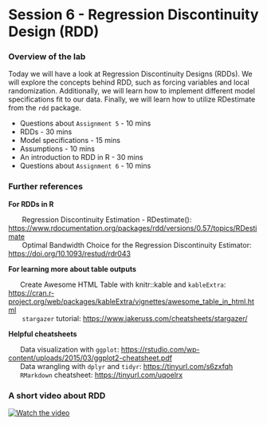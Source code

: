 # Session 6 - Regression Discontinuity Design (RDD)

### Overview of the lab

Today we will have a look at Regression Discontinuity Designs (RDDs). We will explore the concepts behind RDD, such as forcing variables and local randomization. Additionally, we will learn how to implement different model specifications fit to our data. Finally, we will learn how to utilize RDestimate from the `rdd` package.

- Questions about `Assignment 5` - 10 mins
- RDDs - 30 mins
- Model specifications -  15 mins
- Assumptions - 10 mins
- An introduction to RDD in R - 30 mins
- Questions about `Assignment 6` - 10 mins

### Further references

**For RDDs in R**<p>
&nbsp;&nbsp;&nbsp;&nbsp;&nbsp;&nbsp; Regression Discontinuity Estimation - RDestimate(): https://www.rdocumentation.org/packages/rdd/versions/0.57/topics/RDestimate <br>
&nbsp;&nbsp;&nbsp;&nbsp;&nbsp;&nbsp; Optimal Bandwidth Choice for the Regression Discontinuity Estimator: https://doi.org/10.1093/restud/rdr043 <br>

**For learning more about table outputs** <p>
&nbsp;&nbsp;&nbsp;&nbsp;&nbsp;&nbsp;Create Awesome HTML Table with knitr::kable and `kableExtra`: https://cran.r-project.org/web/packages/kableExtra/vignettes/awesome_table_in_html.html <br>
&nbsp;&nbsp;&nbsp;&nbsp;&nbsp;&nbsp; `stargazer` tutorial: https://www.jakeruss.com/cheatsheets/stargazer/ <br>

**Helpful cheatsheets** <p>
&nbsp;&nbsp;&nbsp;&nbsp;&nbsp;&nbsp;Data visualization with `ggplot`: https://rstudio.com/wp-content/uploads/2015/03/ggplot2-cheatsheet.pdf <br>
&nbsp;&nbsp;&nbsp;&nbsp;&nbsp;&nbsp;Data wrangling with `dplyr` and `tidyr`: https://tinyurl.com/s6zxfqh <br>
&nbsp;&nbsp;&nbsp;&nbsp;&nbsp;&nbsp;`RMarkdown` cheatsheet: https://tinyurl.com/uqoelrx <p>


### A short video about RDD

[![Watch the video](https://img.youtube.com/vi/TfKwgGT2fSM/maxresdefault.jpg)](https://youtu.be/TfKwgGT2fSM)

